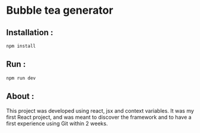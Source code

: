 # Bubble tea generator

## Installation :
```
npm install
```

## Run :
```
npm run dev
```

## About :
This project was developed using react, jsx and context variables.
It was my first React project, and was meant to discover the framework and to have a first experience using Git within 2 weeks.
